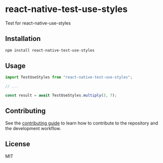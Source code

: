 # react-native-test-use-styles

Test for react-native-use-styles

## Installation

```sh
npm install react-native-test-use-styles
```

## Usage

```js
import TestUseStyles from "react-native-test-use-styles";

// ...

const result = await TestUseStyles.multiply(3, 7);
```

## Contributing

See the [contributing guide](CONTRIBUTING.md) to learn how to contribute to the repository and the development workflow.

## License

MIT
